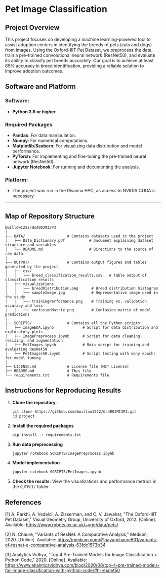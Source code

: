 # Pet Image Classification

## Project Overview
This project focuses on developing a machine learning-powered tool to assist adoption centers in identifying the breeds of pets (cats and dogs) from images. Using the Oxford-IIIT Pet Dataset, we preprocess the data, train a pre-trained convolutional neural network (ResNet50), and evaluate its ability to classify pet breeds accurately. Our goal is to achieve at least 85% accuracy in breed identification, providing a reliable solution to improve adoption outcomes.

## Software and Platform

### Software:
- **Python 3.8 or higher**

### Required Packages
- **Pandas**: For data manipulation.  
- **Numpy**: For numerical computations.  
- **Matplotlib**/**Seaborn**: For visualizing data distribution and model performance.  
- **PyTorch**: For implementing and fine-tuning the pre-trained neural network (ResNet50).  
- **Jupyter Notebook**: For running and documenting the analysis.

### Platform:
- The project was run in the Rivanna HPC, as access to NVIDIA CUDA is necessary

---

## Map of Repository Structure
```plaintext
bwillow1222/ds4002MI3P3
│
├── DATA/                   # Contains datasets used in the project
│   ├── Data_Dictionary.pdf           # Document explaining dataset structure and variables
│   └── README.md                     # Directions to the source of raw data
│
├── OUTPUT/                 # Contains output figures and tables generated by the project
│   ├── csv/
│   │   └── breed_classification_results.csv   # Table output of classification results
│   ├── visualizations
│   │   ├── breedDistribution.png      # Breed distribution histogram
│   │   ├── sampleImage.jpg            # Representative image used in the study
│   │   ├── trainingPerformance.png    # Training vs. validation accuracy and loss
│   │   └── confusionMatrix.png        # Confusion matrix of model predictions
│
├── SCRIPTS/                # Contains all the Python scripts
│   ├── ImageEDA.ipynb             # Script for data distribution and exploratory plots
│   ├── ImagePreprocess.ipynb      # Script for data cleaning, resizing, and augmentation
│   ├── PetImages.ipynb            # Main script for training and evaluating ResNet50
│   └── PetImages50.ipynb          # Script testing with many epochs for model tuning
│
├── LICENSE.md              # License file (MIT License)
├── README.md               # This file
└── requirements.txt        # Requirements file

```
## Instructions for Reproducing Results

1. **Clone the repository**:
   ```bash
   git clone https://github.com/bwillow1222/ds4003MI3P3.git
   cd project
2. **Install the required packages**
   ```bash
   pip install -r requirements.txt
3. **Run data preprocessing**
   ```bash
   jupyter notebook SCRIPTS/ImagePreprocess.ipynb
4. **Model implementation**
   ```bash
   jupyter notebook SCRIPTS/PetImages.ipynb
5. **Check the results:**
   View the visualizations and performance metrics in the `OUTPUT/` folder.

## References
[1] A. Parkhi, A. Vedaldi, A. Zisserman, and C. V. Jawahar, "The Oxford-IIIT Pet Dataset," Visual Geometry Group, University of Oxford, 2012. [Online]. Available: https://www.robots.ox.ac.uk/~vgg/data/pets/

[2] N. Chaure, "Variants of ResNet: A Comparative Analysis," Medium, 2020. [Online]. Available: https://medium.com/@nayanchaure601/variants-of-resnet-a-comparative-analysis-63fdc1573b34

[3] Analytics Vidhya, "Top 4 Pre-Trained Models for Image Classification + Python Code," 2020. [Online]. Available: https://www.analyticsvidhya.com/blog/2020/08/top-4-pre-trained-models-for-image-classification-with-python-code/#h-resnet50

